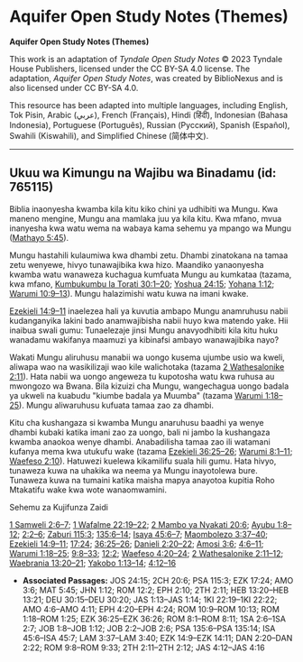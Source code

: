 # Aquifer Open Study Notes (Themes)

**Aquifer Open Study Notes (Themes)**

This work is an adaptation of *Tyndale Open Study Notes* © 2023 Tyndale House Publishers, licensed under the CC BY\-SA 4\.0 license. The adaptation, *Aquifer Open Study Notes*, was created by BiblioNexus and is also licensed under CC BY\-SA 4\.0\.

This resource has been adapted into multiple languages, including English, Tok Pisin, Arabic (عربي), French (Français), Hindi (हिंदी), Indonesian (Bahasa Indonesia), Portuguese (Português), Russian (Русский), Spanish (Español), Swahili (Kiswahili), and Simplified Chinese (简体中文).



--------------------------------

## Ukuu wa Kimungu na Wajibu wa Binadamu (id: 765115)

Biblia inaonyesha kwamba kila kitu kiko chini ya udhibiti wa Mungu. Kwa maneno mengine, Mungu ana mamlaka juu ya kila kitu. Kwa mfano, mvua inanyesha kwa watu wema na wabaya kama sehemu ya mpango wa Mungu ([Mathayo 5:45](https://ref.ly/Matt5:45)).

Mungu hastahili kulaumiwa kwa dhambi zetu. Dhambi zinatokana na tamaa zetu wenyewe, hivyo tunawajibika kwa hizo. Maandiko yanaonyesha kwamba watu wanaweza kuchagua kumfuata Mungu au kumkataa (tazama, kwa mfano, [Kumbukumbu la Torati 30:1–20](https://ref.ly/Deut30:15-Deut30:20); [Yoshua 24:15](https://ref.ly/Josh24:15); [Yohana 1:12](https://ref.ly/John1:12); [Warumi 10:9–13](https://ref.ly/Rom10:9-Rom10:13)). Mungu halazimishi watu kuwa na imani kwake.

[Ezekieli 14:9–11](https://ref.ly/Ezek14:9-Ezek14:11) inaelezea hali ya kuvutia ambapo Mungu anamruhusu nabii kudanganyika lakini bado anamwajibisha nabii huyo kwa matendo yake. Hii inaibua swali gumu: Tunaelezaje jinsi Mungu anavyodhibiti kila kitu huku wanadamu wakifanya maamuzi ya kibinafsi ambayo wanawajibika nayo?

Wakati Mungu aliruhusu manabii wa uongo kusema ujumbe usio wa kweli, aliwapa wao na wasikilizaji wao kile walichotaka (tazama [2 Wathesalonike 2:11](https://ref.ly/2Thess2:11)). Hata nabii wa uongo angeweza tu kupotosha watu kwa ruhusa au mwongozo wa Bwana. Bila kizuizi cha Mungu, wangechagua uongo badala ya ukweli na kuabudu "kiumbe badala ya Muumba" (tazama [Warumi 1:18–25](https://ref.ly/Rom1:18-Rom1:25)). Mungu aliwaruhusu kufuata tamaa zao za dhambi.

Kitu cha kushangaza si kwamba Mungu anaruhusu baadhi ya wenye dhambi kubaki katika imani zao za uongo, bali ni jambo la kushangaza kwamba anaokoa wenye dhambi. Anabadilisha tamaa zao ili watamani kufanya mema kwa utukufu wake (tazama [Ezekieli 36:25–26](https://ref.ly/Ezek36:25-Ezek36:26); [Warumi 8:1–11](https://ref.ly/Rom8:1-Rom8:11); [Waefeso 2:10](https://ref.ly/Eph2:10)). Hatuwezi kuelewa kikamilifu suala hili gumu. Hata hivyo, tunaweza kuwa na uhakika wa neema ya Mungu inayotolewa bure. Tunaweza kuwa na tumaini katika maisha mapya anayotoa kupitia Roho Mtakatifu wake kwa wote wanaomwamini.

Sehemu za Kujifunza Zaidi

[1 Samweli 2:6–7](https://ref.ly/1Sam2:6-1Sam2:7); [1 Wafalme 22:19–22](https://ref.ly/1Kgs22:19-1Kgs22:22); [2 Mambo ya Nyakati 20:6](https://ref.ly/2Chr20:6); [Ayubu 1:8–12](https://ref.ly/Job1:8-Job1:12); [2:2–6](https://ref.ly/Job2:2-Job2:6); [Zaburi 115:3](https://ref.ly/Ps115:3); [135:6–14](https://ref.ly/Ps135:6-Ps135:14); [Isaya 45:6–7](https://ref.ly/Isa45:6-Isa45:7); [Maombolezo 3:37–40](https://ref.ly/Lam3:37-Lam3:40); [Ezekieli 14:9–11](https://ref.ly/Ezek14:9-Ezek14:11); [17:24](https://ref.ly/Ezek17:24); [36:25–26](https://ref.ly/Ezek36:25-Ezek36:26); [Danieli 2:20–22](https://ref.ly/Dan2:20-Dan2:22); [Amosi 3:6](https://ref.ly/Amos3:6); [4:6–11](https://ref.ly/Amos4:6-Amos4:11); [Warumi 1:18–25](https://ref.ly/Rom1:18-Rom1:25); [9:8–33](https://ref.ly/Rom9:8-Rom9:33); [12:2](https://ref.ly/Rom12:2); [Waefeso 4:20–24](https://ref.ly/Eph4:20-Eph4:24); [2 Wathesalonike 2:11–12](https://ref.ly/2Thess2:11-2Thess2:12); [Waebrania 13:20–21](https://ref.ly/Heb13:20-Heb13:21); [Yakobo 1:13–14](https://ref.ly/Jas1:13-Jas1:14); [4:12–16](https://ref.ly/Jas4:12-Jas4:16)

* **Associated Passages:** JOS 24:15; 2CH 20:6; PSA 115:3; EZK 17:24; AMO 3:6; MAT 5:45; JHN 1:12; ROM 12:2; EPH 2:10; 2TH 2:11; HEB 13:20–HEB 13:21; DEU 30:15–DEU 30:20; JAS 1:13–JAS 1:14; 1KI 22:19–1KI 22:22; AMO 4:6–AMO 4:11; EPH 4:20–EPH 4:24; ROM 10:9–ROM 10:13; ROM 1:18–ROM 1:25; EZK 36:25–EZK 36:26; ROM 8:1–ROM 8:11; 1SA 2:6–1SA 2:7; JOB 1:8–JOB 1:12; JOB 2:2–JOB 2:6; PSA 135:6–PSA 135:14; ISA 45:6–ISA 45:7; LAM 3:37–LAM 3:40; EZK 14:9–EZK 14:11; DAN 2:20–DAN 2:22; ROM 9:8–ROM 9:33; 2TH 2:11–2TH 2:12; JAS 4:12–JAS 4:16

